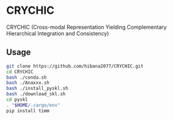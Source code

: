 # CRYCHIC

CRYCHIC (Cross-modal Representation Yielding Complementary Hierarchical Integration and Consistency)

## Usage

```bash
git clone https://github.com/hibana2077/CRYCHIC.git
cd CRYCHIC
bash ./conda.sh
bash ./Anaxxx.sh
bash ./install_pyskl.sh
bash ./download_skl.sh
cd pyskl
. "$HOME/.cargo/env"
pip install timm
```